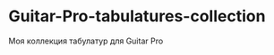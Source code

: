 Guitar-Pro-tabulatures-collection
=================================

Моя коллекция табулатур для Guitar Pro